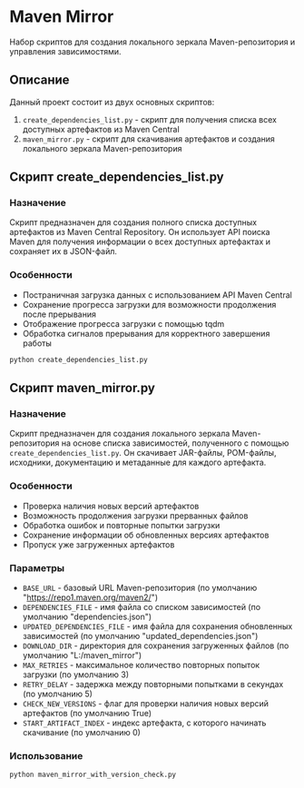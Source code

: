 # Maven Mirror

Набор скриптов для создания локального зеркала Maven-репозитория и управления зависимостями.

## Описание

Данный проект состоит из двух основных скриптов:

1. `create_dependencies_list.py` - скрипт для получения списка всех доступных артефактов из Maven Central
2. `maven_mirror.py` - скрипт для скачивания артефактов и создания локального зеркала Maven-репозитория

## Скрипт create_dependencies_list.py

### Назначение

Скрипт предназначен для создания полного списка доступных артефактов из Maven Central Repository. Он использует API поиска Maven для получения информации о всех доступных артефактах и сохраняет их в JSON-файл.

### Особенности

- Постраничная загрузка данных с использованием API Maven Central
- Сохранение прогресса загрузки для возможности продолжения после прерывания
- Отображение прогресса загрузки с помощью tqdm
- Обработка сигналов прерывания для корректного завершения работы

```bash
python create_dependencies_list.py
```

## Скрипт maven_mirror.py

### Назначение

Скрипт предназначен для создания локального зеркала Maven-репозитория на основе списка зависимостей, полученного с помощью `create_dependencies_list.py`. Он скачивает JAR-файлы, POM-файлы, исходники, документацию и метаданные для каждого артефакта.

### Особенности

- Проверка наличия новых версий артефактов
- Возможность продолжения загрузки прерванных файлов
- Обработка ошибок и повторные попытки загрузки
- Сохранение информации об обновленных версиях артефактов
- Пропуск уже загруженных артефактов

### Параметры

- `BASE_URL` - базовый URL Maven-репозитория (по умолчанию "https://repo1.maven.org/maven2/")
- `DEPENDENCIES_FILE` - имя файла со списком зависимостей (по умолчанию "dependencies.json")
- `UPDATED_DEPENDENCIES_FILE` - имя файла для сохранения обновленных зависимостей (по умолчанию "updated_dependencies.json")
- `DOWNLOAD_DIR` - директория для сохранения загруженных файлов (по умолчанию "L:/maven_mirror")
- `MAX_RETRIES` - максимальное количество повторных попыток загрузки (по умолчанию 3)
- `RETRY_DELAY` - задержка между повторными попытками в секундах (по умолчанию 5)
- `CHECK_NEW_VERSIONS` - флаг для проверки наличия новых версий артефактов (по умолчанию True)
- `START_ARTIFACT_INDEX` - индекс артефакта, с которого начинать скачивание (по умолчанию 0)

### Использование

```bash
python maven_mirror_with_version_check.py
```
